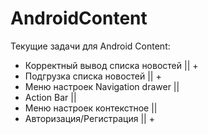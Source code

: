 # AndroidContent
Текущие задачи для Android Content:
- Корректный вывод списка новостей   || +
- Подгрузка списка новостей          || +
- Меню настроек Navigation drawer    || 
- Action Bar                         ||
- Меню настроек контекстное          || 
- Авторизация/Регистрация            || +
